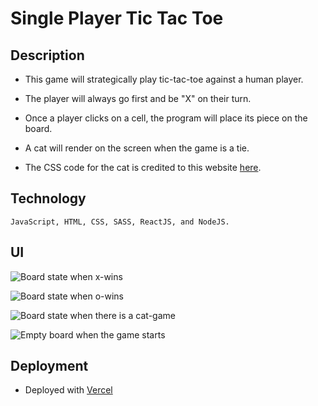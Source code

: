 # Single Player Tic Tac Toe

## Description

+ This game will strategically play tic-tac-toe against a human player.

+ The player will always go first and be "X" on their turn.

+ Once a player clicks on a cell, the program will place its piece on the board.

+ A cat will render on the screen when the game is a tie.

+ The CSS code for the cat is credited to this website [here](<https://codepen.io/johanmouchet>).

## Technology

```
JavaScript, HTML, CSS, SASS, ReactJS, and NodeJS.
 ```

## UI

![Board state when x-wins](/images/x-wins.png)

![Board state when o-wins](/images/o-wins.png)

![Board state when there is a cat-game](/images/cat-game.png)

![Empty board when the game starts](/images/empty-board.png)

## Deployment

+ Deployed with [Vercel](https://single-player-tic-tac-toe.vercel.app/)
